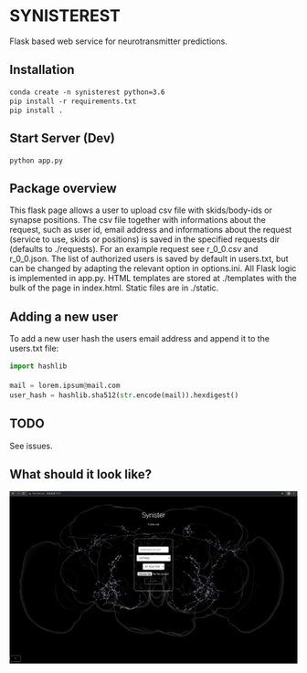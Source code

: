 # SYNISTEREST
Flask based web service for neurotransmitter predictions. 

## Installation
```
conda create -n synisterest python=3.6
pip install -r requirements.txt
pip install .
```

## Start Server (Dev)
```
python app.py
```

## Package overview
This flask page allows a user to upload csv file with skids/body-ids or synapse positions. The csv file together with informations about the request, such as user id, email address and informations about the request (service to use, skids or positions) is saved in the specified requests dir (defaults to ./requests). For an example request see r_0_0.csv and r_0_0.json. The list of authorized users is saved by default in users.txt, but can be changed by adapting the relevant option in options.ini. All Flask logic is implemented in app.py. HTML templates are stored at ./templates with the bulk of the page in index.html. Static files are in ./static.

## Adding a new user
To add a new user hash the users email address and append it to the users.txt file:
```python
import hashlib

mail = lorem.ipsum@mail.com
user_hash = hashlib.sha512(str.encode(mail)).hexdigest()
```

## TODO
See issues.

## What should it look like?
![](design.png?raw=true)
